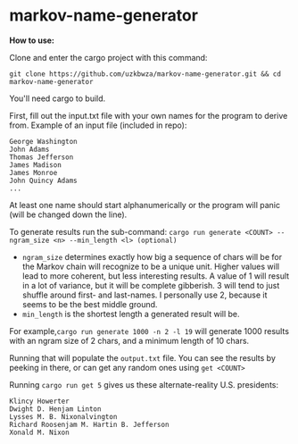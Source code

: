 
# markov-name-generator
**How to use:**

Clone and enter the cargo project with this command:

`git clone https://github.com/uzkbwza/markov-name-generator.git && cd markov-name-generator`

You'll need cargo to build.

First, fill out the input.txt file with your own names for the program to derive from. Example of an input file (included in repo):
```
George Washington
John Adams
Thomas Jefferson
James Madison
James Monroe
John Quincy Adams
...
```
At least one name should start alphanumerically or the program will panic (will be changed down the line).

To generate results run the sub-command:
`cargo run generate <COUNT> --ngram_size <n> --min_length <l> (optional)`

- `ngram_size` determines exactly how big a sequence of chars will be for the Markov chain will recognize to be a unique unit. Higher values will lead to more coherent, but less interesting results. A value of 1 will result in a lot of variance, but it will be complete gibberish. 3 will tend to just shuffle around first- and last-names. I personally use 2, because it seems to be the best middle ground.
- `min_length` is the shortest length a generated result will be.

For example,`cargo run generate 1000 -n 2 -l 19` will generate 1000 results with an ngram size of 2 chars, and a minimum length of 10 chars.

Running that will populate the `output.txt` file. You can see the results by peeking in there, or can get any random ones using `get <COUNT>`

Running `cargo run get 5` gives us these alternate-reality U.S. presidents:

```
Klincy Howerter
Dwight D. Henjam Linton
Lysses M. B. Nixonalvington
Richard Roosenjam M. Hartin B. Jefferson
Xonald M. Nixon
```
